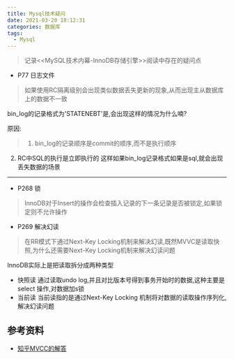 ```yaml
---
title: Mysql技术疑问
date: 2021-03-20 18:12:31
categories: 数据库
tags:
  - Mysql
---
```

> 记录<<MySQL技术内幕-InnoDB存储引擎>>阅读中存在的疑问点

- P77 日志文件
> 如果使用RC隔离级别会出现类似数据丢失更新的现象,从而出现主从数据库上的数据不一致

bin_log的记录格式为'STATENEBT'是,会出现这样的情况为什么喃?

原因:
> 1. bin_log的记录顺序是commit的顺序,而不是执行顺序
2. RC中SQL的执行是立即执行的
这样如果bin_log记录格式如果是sql,就会出现丢失数据的场景

-------------

- P268 锁
> InnoDB对于Insert的操作会检查插入记录的下一条记录是否被锁定,如果锁定则不允许操作

- P269 解决幻读
> 在RR模式下通过Next-Key Locking机制来解决幻读,既然MVVC是读取快照,为什么还需要Next-Key Locking机制来解决幻读问题

InnoDB实际上是把读取拆分成两种类型
- 快照读
通过读取undo log,并且对比版本号得到事务开始时的数据,这种主要是select 操作,对数据加s锁
- 当前读
当前读指的是通过Next-Key Locking 机制将对数据的读取操作序列化,解决幻读问题


## 参考资料
- [知乎MVCC的解答](https://www.zhihu.com/question/334408495)




